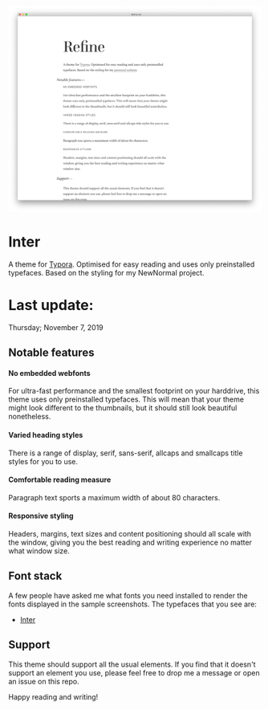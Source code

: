 ![](Refine-large.png)

# Inter

A theme for [Typora](https://typora.io). Optimised for easy reading and uses only preinstalled typefaces. Based on the styling for my NewNormal project.

# Last update:

Thursday; November 7, 2019

## Notable features

#### No embedded webfonts

For ultra-fast performance and the smallest footprint on your harddrive, this theme uses only preinstalled typefaces. This will mean that your theme might look different to the thumbnails, but it should still look beautiful nonetheless.

#### Varied heading styles

There is a range of display, serif, sans-serif, allcaps and smallcaps title styles for you to use.

#### Comfortable reading measure

Paragraph text sports a maximum width of about 80 characters.

#### Responsive styling

Headers, margins, text sizes and content positioning should all scale with the window, giving you the best reading and writing experience no matter what window size.

## Font stack

A few people have asked me what fonts you need installed to render the fonts displayed in the sample screenshots. The typefaces that you see are:

- [Inter](https://https://rsms.me/inter/samples/)



## Support

This theme should support all the usual elements. If you find that it doesn't support an element you use, please feel free to drop me a message or open an issue on this repo.

Happy reading and writing!


